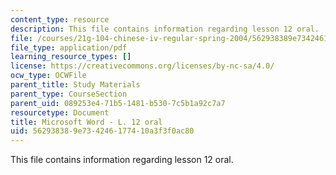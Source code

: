 ```yaml
---
content_type: resource
description: This file contains information regarding lesson 12 oral.
file: /courses/21g-104-chinese-iv-regular-spring-2004/562938389e734246177410a3f3f0ac80_MIT21G_104S04_Oral_12.pdf
file_type: application/pdf
learning_resource_types: []
license: https://creativecommons.org/licenses/by-nc-sa/4.0/
ocw_type: OCWFile
parent_title: Study Materials
parent_type: CourseSection
parent_uid: 089253e4-71b5-1481-b530-7c5b1a92c7a7
resourcetype: Document
title: Microsoft Word - L. 12 oral
uid: 56293838-9e73-4246-1774-10a3f3f0ac80
---
```

This file contains information regarding lesson 12 oral.